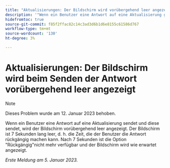 ```yaml
---
title: "Aktualisierungen: Der Bildschirm wird vorübergehend leer angezeigt, wenn die Antwort gesendet wird."
description: '"Wenn ein Benutzer eine Antwort auf eine Aktualisierung gibt und sie sendet, wird der Bildschirm vorübergehend leer angezeigt. Der Bildschirm ist 7 Sekunden lang leer, d. h. die Zeit, die der Benutzer die Antwort rückgängig machen kann. Nach 7 Sekunden ist die Option "Rückgängig"nicht mehr verfügbar und der Bildschirm wird wie erwartet angezeigt."'
hidefromtoc: true
source-git-commit: f85f2ffac82c14c3ad3d6b1d6e8155c61586d767
workflow-type: tm+mt
source-wordcount: '130'
ht-degree: 3%

---
```



# Aktualisierungen: Der Bildschirm wird beim Senden der Antwort vorübergehend leer angezeigt

>[!NOTE]
>
>Dieses Problem wurde am 12. Januar 2023 behoben.

Wenn ein Benutzer eine Antwort auf eine Aktualisierung sendet und diese sendet, wird der Bildschirm vorübergehend leer angezeigt. Der Bildschirm ist 7 Sekunden lang leer, d. h. die Zeit, die der Benutzer die Antwort rückgängig machen kann. Nach 7 Sekunden ist die Option &quot;Rückgängig&quot;nicht mehr verfügbar und der Bildschirm wird wie erwartet angezeigt.

_Erste Meldung am 5. Januar 2023._


